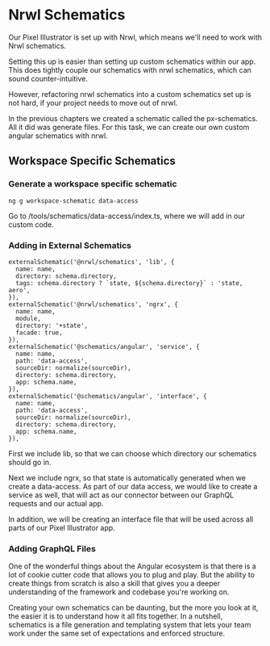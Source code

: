  Nrwl Schematics 
================

Our Pixel Illustrator is set up with Nrwl, which means we'll need to
work with Nrwl schematics.

Setting this up is easier than setting up custom schematics within our
app. This does tightly couple our schematics with nrwl schematics, which
can sound counter-intuitive.

However, refactoring nrwl schematics into a custom schematics set up is
not hard, if your project needs to move out of nrwl.

In the previous chapters we created a schematic called the
px-schematics. All it did was generate files. For this task, we can
create our own custom angular schematics with nrwl.

 Workspace Specific Schematics 
------------------------------

### Generate a workspace specific schematic

    ng g workspace-schematic data-access

Go to /tools/schematics/data-access/index.ts, where we will add in our
custom code.

###  Adding in External Schematics

    externalSchematic('@nrwl/schematics', 'lib', {
      name: name,
      directory: schema.directory,
      tags: schema.directory ? `state, ${schema.directory}` : 'state, aero',
    }),
    externalSchematic('@nrwl/schematics', 'ngrx', {
      name: name,
      module,
      directory: '+state',
      facade: true,
    }),
    externalSchematic('@schematics/angular', 'service', {
      name: name,
      path: 'data-access',
      sourceDir: normalize(sourceDir),
      directory: schema.directory,
      app: schema.name,
    }),
    externalSchematic('@schematics/angular', 'interface', {
      name: name,
      path: 'data-access',
      sourceDir: normalize(sourceDir),
      directory: schema.directory,
      app: schema.name,
    }),

First we include lib, so that we can choose which directory our
schematics should go in.

Next we include ngrx, so that state is automatically generated when we
create a data-access. As part of our data access, we would like to
create a service as well, that will act as our connector between our
GraphQL requests and our actual app.

In addition, we will be creating an interface file that will be used
across all parts of our Pixel Illustrator app.

###  Adding GraphQL Files 

One of the wonderful things about the Angular ecosystem is that there is
a lot of cookie cutter code that allows you to plug and play. But the
ability to create things from scratch is also a skill that gives you a
deeper understanding of the framework and codebase you're working on.

Creating your own schematics can be daunting, but the more you look at
it, the easier it is to understand how it all fits together. In a
nutshell, schematics is a file generation and templating system that
lets your team work under the same set of expectations and enforced
structure.
